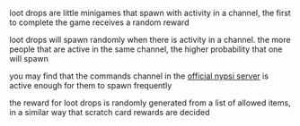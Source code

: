 <script>
  import DocsTemplate from "$lib/components/docs/DocsTemplate.svelte"
  import DocsHeader from '$lib/components/docs/DocsHeader.svelte';
</script>

<DocsTemplate title='loot drops' />

loot drops are little minigames that spawn with activity in a channel, the first to complete the game receives a random reward

<DocsHeader header='h2' text="how do they spawn?" />

loot drops will spawn randomly when there is activity in a channel. the more people that are active in the same channel, the higher probability that one will spawn

you may find that the commands channel in the [official nypsi server](https://discord.gg/hJTDNST) is active enough for them to spawn frequently

<DocsHeader header='h2' text="rewards" />

the reward for loot drops is randomly generated from a list of allowed items, in a similar way that scratch card rewards are decided
